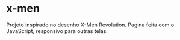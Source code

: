 # x-men
Projeto inspirado no desenho X-Men Revolution. Pagina feita com o JavaScript, responsivo para outras telas.
